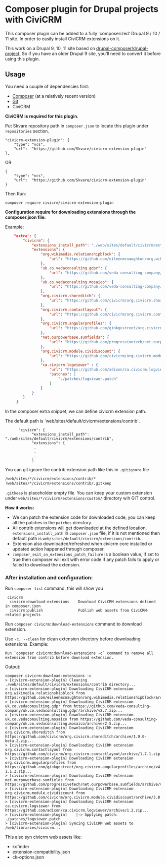 # Composer plugin for Drupal projects with CiviCRM

This composer plugin can be added to a fully 'composerized' Drupal 9 / 10 / 11 site. In order to easily install CiviCRM extensions on it.

This work on a Drupal 9, 10, 11 site based on
[drupal-composer/drupal-project](https://github.com/drupal-composer/drupal-project),
So if you have an older Drupal 9 site, you'll need to convert it before using this plugin.

## Usage

You need a couple of dependencies first:

- [Composer](https://getcomposer.org/doc/00-intro.md#installation-linux-unix-osx) (at a relatively recent version)
- [Git](https://git-scm.com/book/en/v2/Getting-Started-Installing-Git)
- CiviCRM

**CiviCRM is required for this plugin.**

Put Skvare repository path in `composer.json` to locate this plugin under
`repositories` section.
```
"civicrm-extension-plugin": {
    "type": "vcs",
    "url":  "https://github.com/Skvare/civicrm-extension-plugin"
},
```
OR
```
{
    "type": "vcs",
    "url":  "https://github.com/Skvare/civicrm-extension-plugin"
}
```
Then Run:
```
composer require civicrm/civicrm-extension-plugin
```
**Configuration require for downloading extensions through the composer.json file:**

Example:

```json
    "extra": {
        "civicrm": {
            "extensions_install_path": "./web/sites/default/civicrm/extensions/contrib",
            "extensions": {
                "org.wikimedia.relationshipblock": {
                    "url": "https://github.com/eileenmcnaughton/org.wikimedia.relationshipblock/archive/1.3.zip"
                },
                "uk.co.vedaconsulting.gdpr": {
                    "url": "https://github.com/veda-consulting-company/uk.co.vedaconsulting.gdpr/archive/v2.7.zip"
                },
                "uk.co.vedaconsulting.mosaico": {
                    "url": "https://github.com/veda-consulting-company/uk.co.vedaconsulting.mosaico/archive/2.5.zip"
                },
                "org.civicrm.shoreditch": {
                    "url": "https://github.com/civicrm/org.civicrm.shoreditch/archive/1.0.0-beta.2.zip"
                },
                "org.civicrm.contactlayout": {
                    "url": "https://github.com/civicrm/org.civicrm.contactlayout/archive/1.7.1.zip"
                },
                "org.civicrm.angularprofiles": {
                    "url": "https://github.com/ginkgostreet/org.civicrm.angularprofiles/archive/v4.7.31-1.1.2.zip"
                },
                "net.ourpowerbase.sumfields": {
                    "url": "https://github.com/progressivetech/net.ourpowerbase.sumfields/archive/v4.0.2.zip"
                },
                "org.civicrm.module.cividiscount": {
                    "url": "https://github.com/civicrm/org.civicrm.module.cividiscount/archive/3.8.1.zip"
                },
                "ca.civicrm.logviewer" : {
                    "url": "https://github.com/adixon/ca.civicrm.logviewer/archive/1.2.zip",
                    "patches": [
                        "./patches/logviewer.patch"
                    ]
                }
            }
        }
     }
```

In the composer extra snippet, we can define civicrm extension path.

The default path is 'web/sites/default/civicrm/extensions/contrib`.
```composer
      "civicrm": {
            "extensions_install_path": "./web/sites/default/civicrm/extensions/contrib",
            "extensions": {
             .
             .
             .
            }
```

You can git ignore the contrib extension path like this in `.gitignore` file
```bash
/web/sites/*/civicrm/extensions/contrib/*
!web/sites/*/civicrm/extensions/contrib/.gitkeep
```
`.gitkeep` is placeholder empty file.
You can keep your custom extension under `web/sites/*/civicrm/extensions/custom/` directory wih GIT control.

**How it works:**

* We can patch the extension code for downloaded code; you can keep all the patches in the `patches` directory.
* All contrib extensions will get downloaded at the defined location.
  `extensions_install_path` in `composer.json` file, if it is not mentioned then
  default path is `web/sites/default/civicrm/extensions/contrib`.
* Extension also downloaded/refreshed when civicrm core installed or updated action happened through composer.
* `composer_exit_on_extensions_patch_failure` is a boolean value, if set to true then composer will exit with error code if any patch fails to apply or failed to download the extension.

### After installation and configuration:
Run `composer list` command, this will show you
```composer
 civicrm
  civicrm:download-extensions    Download CiviCRM extensions defined in composer.json
  civicrm:publish                Publish web assets from CiviCRM-related projects
```

Run `composer civicrm:download-extensions` command to download extension.

Use `-c, --clean` for clean extension directory before downloading extensions.
Example:
```
Run `composer civicrm:download-extensions -c` command to remove all extension from contrib before download extension.
```
Output:
```composer
composer civicrm:download-extensions -c
> [civicrm-extension-plugin] Cleaning ./web/sites/default/civicrm/extensions/contrib directory...
> [civicrm-extension-plugin] Downloading CiviCRM extension org.wikimedia.relationshipblock from https://github.com/eileenmcnaughton/org.wikimedia.relationshipblock/archive/1.3.zip...
> [civicrm-extension-plugin] Downloading CiviCRM extension uk.co.vedaconsulting.gdpr from https://github.com/veda-consulting-company/uk.co.vedaconsulting.gdpr/archive/v2.7.zip...
> [civicrm-extension-plugin] Downloading CiviCRM extension uk.co.vedaconsulting.mosaico from https://github.com/veda-consulting-company/uk.co.vedaconsulting.mosaico/archive/2.5.zip...
> [civicrm-extension-plugin] Downloading CiviCRM extension org.civicrm.shoreditch from https://github.com/civicrm/org.civicrm.shoreditch/archive/1.0.0-beta.2.zip...
> [civicrm-extension-plugin] Downloading CiviCRM extension org.civicrm.contactlayout from https://github.com/civicrm/org.civicrm.contactlayout/archive/1.7.1.zip...
> [civicrm-extension-plugin] Downloading CiviCRM extension org.civicrm.angularprofiles from https://github.com/ginkgostreet/org.civicrm.angularprofiles/archive/v4.7.31-1.1.2.zip...
> [civicrm-extension-plugin] Downloading CiviCRM extension net.ourpowerbase.sumfields from https://github.com/progressivetech/net.ourpowerbase.sumfields/archive/v4.0.2.zip...
> [civicrm-extension-plugin] Downloading CiviCRM extension org.civicrm.module.cividiscount from https://github.com/civicrm/org.civicrm.module.cividiscount/archive/3.8.1.zip...
> [civicrm-extension-plugin] Downloading CiviCRM extension ca.civicrm.logviewer from https://github.com/adixon/ca.civicrm.logviewer/archive/1.2.zip...
> [civicrm-extension-plugin] 	|-> Applying patch: ./patches/logviewer.patch
> [civicrm-extension-plugin] Syncing CiviCRM web assets to /web/libraries/civicrm...
```


This also syn civicrm web assets like:
* kcfinder
* extension-compatibility.json
* ck-options.json

